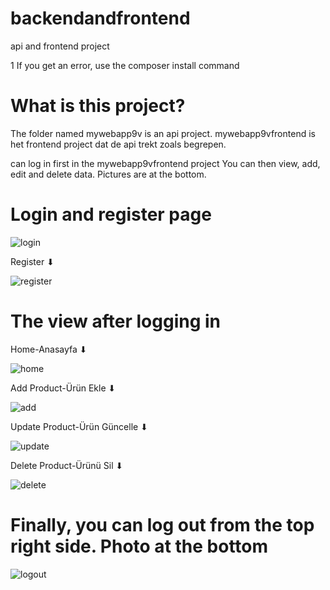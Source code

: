 # backendandfrontend
api and frontend project

1 If you get an error, use the composer install command

# What is this project?

The folder named mywebapp9v is an api project.
mywebapp9vfrontend is het frontend project dat de api trekt zoals begrepen.

can log in first in the mywebapp9vfrontend project 
You can then view, add, edit and delete data.
Pictures are at the bottom.

# Login and register page
![login](https://github.com/enessvg/backendandfrontend/assets/133034948/e62da5cf-7093-403d-9242-e892fb61284d)

Register ⬇

![register](https://github.com/enessvg/backendandfrontend/assets/133034948/7d02c9d1-81df-489a-8f49-f3dd88fd40ba)

# The view after logging in
Home-Anasayfa ⬇

![home](https://github.com/enessvg/backendandfrontend/assets/133034948/a86387ba-5353-4cd4-8916-2379651ab458)

Add Product-Ürün Ekle ⬇

![add](https://github.com/enessvg/backendandfrontend/assets/133034948/4cee3d3e-3c7f-407b-9c8c-00e3126cacec)

Update Product-Ürün Güncelle ⬇

![update](https://github.com/enessvg/backendandfrontend/assets/133034948/810f7e2a-7aac-42b6-85c5-603f5ba47951)

Delete Product-Ürünü Sil ⬇

![delete](https://github.com/enessvg/backendandfrontend/assets/133034948/c3a2781f-81ac-46e8-8b29-196011a40637)

# Finally, you can log out from the top right side. Photo at the bottom
![logout](https://github.com/enessvg/backendandfrontend/assets/133034948/9b8d6861-8567-43ce-b273-e83b2112c2a1)

